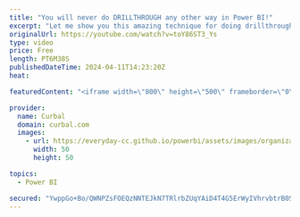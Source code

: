 ```yaml
---
title: "You will never do DRILLTHROUGH any other way in Power BI!"
excerpt: "Let me show you this amazing technique for doing drillthrough in Power BI. Easy to set up for you, easy to understand how to use for your audience.  Link to the video mentioned: https://www.youtube.com/watch?v=97M-D5WXaqI&ab_channel=Curbal Link to the learn article mentioned :https://learn.microsoft.com/en-us/power-bi/collaborate-share/service-url-filters"
originalUrl: https://youtube.com/watch?v=toY86ST3_Ys
type: video
price: Free
length: PT6M38S
publishedDateTime: 2024-04-11T14:23:20Z
heat: 

featuredContent: "<iframe width=\"800\" height=\"500\" frameborder=\"0\" src=\"https://www.youtube.com/embed/toY86ST3_Ys\" allow=\"accelerometer; autoplay; encrypted-media; gyroscope; picture-in-picture\" allowfullscreen></iframe>"

provider:
  name: Curbal
  domain: curbal.com
  images:
    - url: https://everyday-cc.github.io/powerbi/assets/images/organizations/curbal.com-50x50.jpg
      width: 50
      height: 50

topics:
  - Power BI

secured: "YwppGo+Bo/QWNPZsFOEQzNNTEJkN7TRlrbZUqYAiD4T4G5ErWyIVhrvbtrB0SMRehDWH3NKg/knmgmwNcTisOpBzlXcf100XXddUY2FuUaJpvWKT/9dPiebsKQJE/HRqP1B1WwD94IX9OUR8MIJNA3cBdmmqGcIpgIFlTqQU+oKu3bW8HzzZ54iVU5QS9iyOKSNiTRMvHtvuD6rFEhtGK1vgCH0TTcl6xmwrw3uPqy/gHkWiANLXsm87BMXWpP6QJGecUO3ZjbnC9PEFnER5V7fw/Yt1o6URy0pvEs52dZF/bL3L0zORhBaGBvSJUoH96yK7IQzRDQlmDauoXALcj+Hucgyyeu+nXC4Sc/9OhjTX1WYkeGBvNuiCY8kb2Njlm/ak7yc39nJcvHHu9B/XaI5WcKP3ZEWbVwgPN4/D6Ww=;GuzbYRh5jaQ2oK5NwLz/ww=="
---
```


